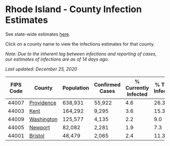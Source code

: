 # Rhode Island - County Infection Estimates

See state-wide estimates [here](/infections/us-ri).

Click on a county name to view the infections estimates for that county.

*Note: Due to the inherent lag between infections and reporting of cases, our estimates of infections are as of 14 days ago.*

*Last updated: December 25, 2020*

|   FIPS Code |                   County |   Population |   Confirmed Cases |   % Currently Infected |   % Total Infected |
|-------------|--------------------------|--------------|-------------------|------------------------|--------------------|
|       44007 | [Providence](providence) |      638,931 |            55,922 |                    4.6 |               26.3 |
|       44003 |             [Kent](kent) |      164,292 |             9,295 |                    3.6 |               15.3 |
|       44009 | [Washington](washington) |      125,577 |             4,135 |                    2.2 |                9.0 |
|       44005 |       [Newport](newport) |       82,082 |             2,281 |                    1.9 |                7.3 |
|       44001 |       [Bristol](bristol) |       48,479 |             2,065 |                    2.4 |               11.3 |